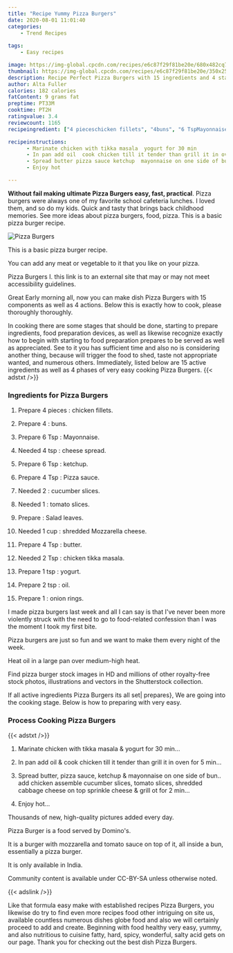 ```yaml
---
title: "Recipe Yummy Pizza Burgers"
date: 2020-08-01 11:01:40
categories:
    - Trend Recipes
    
tags:
    - Easy recipes

image: https://img-global.cpcdn.com/recipes/e6c87f29f81be20e/680x482cq70/pizza-burgers-recipe-main-photo.jpg
thumbnail: https://img-global.cpcdn.com/recipes/e6c87f29f81be20e/350x250cq70/pizza-burgers-recipe-main-photo.jpg
description: Recipe Perfect Pizza Burgers with 15 ingredients and 4 stages of easy cooking.
author: Alta Fuller
calories: 182 calories
fatContent: 9 grams fat
preptime: PT33M
cooktime: PT2H
ratingvalue: 3.4
reviewcount: 1165
recipeingredient: ["4 pieceschicken fillets", "4buns", "6 TspMayonnaise", "4 tspcheese spread", "6 Tspketchup", "4 TspPizza sauce", "2cucumber slices", "1tomato slices", "Salad leaves", "1 cupshredded Mozzarella cheese", "4 Tspbutter", "2 Tspchicken tikka masala", "1 tspyogurt", "2 tspoil", "1onion rings"]

recipeinstructions: 
      - Marinate chicken with tikka masala  yogurt for 30 min 
      - In pan add oil  cook chicken till it tender than grill it in oven for 5 min 
      - Spread butter pizza sauce ketchup  mayonnaise on one side of bun add chicken assemble cucumber slices tomato slices shredded cabbage cheese on top sprinkle cheese  grill ot for 2 min 
      - Enjoy hot

---
```




**Without fail making ultimate Pizza Burgers easy, fast, practical**. Pizza burgers were always one of my favorite school cafeteria lunches. I loved them, and so do my kids. Quick and tasty that brings back childhood memories. See more ideas about pizza burgers, food, pizza. This is a basic pizza burger recipe.


![Pizza Burgers](https://img-global.cpcdn.com/recipes/e6c87f29f81be20e/680x482cq70/pizza-burgers-recipe-main-photo.jpg "Pizza Burgers")



This is a basic pizza burger recipe.

You can add any meat or vegetable to it that you like on your pizza.

Pizza Burgers I. this link is to an external site that may or may not meet accessibility guidelines.


Great Early morning all, now you can make dish Pizza Burgers with 15 components as well as 4 actions. Below this is exactly how to cook, please thoroughly thoroughly.

In cooking there are some stages that should be done, starting to prepare ingredients, food preparation devices, as well as likewise recognize exactly how to begin with starting to food preparation prepares to be served as well as appreciated. See to it you has sufficient time and also no is considering another thing, because will trigger the food to shed, taste not appropriate wanted, and numerous others. Immediately, listed below are 15 active ingredients as well as 4 phases of very easy cooking Pizza Burgers.
{{< adstxt />}}

### Ingredients for Pizza Burgers


1. Prepare 4 pieces : chicken fillets.

1. Prepare 4 : buns.

1. Prepare 6 Tsp : Mayonnaise.

1. Needed 4 tsp : cheese spread.

1. Prepare 6 Tsp : ketchup.

1. Prepare 4 Tsp : Pizza sauce.

1. Needed 2 : cucumber slices.

1. Needed 1 : tomato slices.

1. Prepare  : Salad leaves.

1. Needed 1 cup : shredded Mozzarella cheese.

1. Prepare 4 Tsp : butter.

1. Needed 2 Tsp : chicken tikka masala.

1. Prepare 1 tsp : yogurt.

1. Prepare 2 tsp : oil.

1. Prepare 1 : onion rings.


I made pizza burgers last week and all I can say is that I&#39;ve never been more violently struck with the need to go to food-related confession than I was the moment I took my first bite.

Pizza burgers are just so fun and we want to make them every night of the week.

Heat oil in a large pan over medium-high heat.

Find pizza burger stock images in HD and millions of other royalty-free stock photos, illustrations and vectors in the Shutterstock collection.


If all active ingredients Pizza Burgers its all set| prepares}, We are going into the cooking stage. Below is how to preparing with very easy.

### Process Cooking Pizza Burgers

{{< adstxt />}}


1. Marinate chicken with tikka masala &amp; yogurt for 30 min...



1. In pan add oil &amp; cook chicken till it tender than grill it in oven for 5 min...



1. Spread butter, pizza sauce, ketchup &amp; mayonnaise on one side of bun.. add chicken assemble cucumber slices, tomato slices, shredded cabbage cheese on top sprinkle cheese &amp; grill ot for 2 min...



1. Enjoy hot...




Thousands of new, high-quality pictures added every day.

Pizza Burger is a food served by Domino&#39;s.

It is a burger with mozzarella and tomato sauce on top of it, all inside a bun, essentially a pizza burger.

It is only available in India.

Community content is available under CC-BY-SA unless otherwise noted.


{{< adslink />}}

Like that formula easy make with established recipes Pizza Burgers, you likewise do try to find even more recipes food other intriguing on site us, available countless numerous dishes globe food and also we will certainly proceed to add and create. Beginning with food healthy very easy, yummy, and also nutritious to cuisine fatty, hard, spicy, wonderful, salty acid gets on our page. Thank you for checking out the best dish Pizza Burgers.
